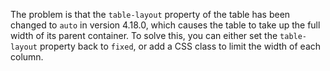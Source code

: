 The problem is that the `table-layout` property of the table has been changed to `auto` in version 4.18.0, which causes the table to take up the full width of its parent container. To solve this, you can either set the `table-layout` property back to `fixed`, or add a CSS class to limit the width of each column.
